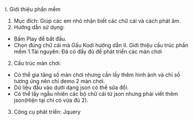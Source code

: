 I. Giới thiệu phần mềm
1. Mục đích: Giúp các em nhỏ nhận biết các chữ cái và cách phát âm.
2. Hướng dẫn sử dụng:
+ Bấm Play để bắt đầu.
+ Chọn đúng chữ cái mà Gấu Kodi hướng dẫn
II. Giới thiệu cấu trúc phần mềm
1.Tài nguyên: Đã có đầy đủ để phát triển các màn chơi
2. Cấu trúc màn chơi:
+ Có thể gia tăng số màn chơi nhưng cần lấy thêm hình ảnh và chỉ số tương ứng
nên chỉ demo 2 màn chơi.
+ Dữ liệu đầu vào dưới dạng json có thể sửa đổi.
+ Có thể lấy ngẫu nhiên các bộ chữ cái từ json nhưng phải viết thêm json(Hiện tại chỉ có vừa đủ 2).
3. Công cụ phát triển: Jquery
